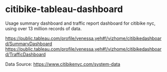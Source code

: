 # citibike-tableau-dashboard
Usage summary dashboard and traffic report dashboard for citibike nyc, using over 13 million records of data.

https://public.tableau.com/profile/venessa.yeh#!/vizhome/citibikedashboard/SummaryDashboard
https://public.tableau.com/profile/venessa.yeh#!/vizhome/citibikedashboard/TrafficDashboard

Data Source: https://www.citibikenyc.com/system-data
